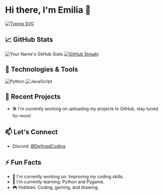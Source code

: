 # Hi there, I'm Emilia 👋

<a href="https://git.io/typing-svg"><img src="https://readme-typing-svg.herokuapp.com?font=Fira+Code&pause=1000&vCenter=true&width=435&lines=Aspiring+Developer;Project+Manager;Problem+Solver" alt="Typing SVG" /></a>

## &#x1F4C8; GitHub Stats
![Your Name's GitHub Stats](https://github-readme-stats.vercel.app/api?username=DefinedCoding&show_icons=true&line_height=27&count_private=true&theme=radical)
[![GitHub Streak](https://github-readme-streak-stats.herokuapp.com?user=DefinedCoding&theme=radical))](https://git.io/streak-stats)

## 🔧 Technologies & Tools
![Python](https://img.shields.io/badge/-Python-3776AB?style=flat-square&logo=python&logoColor=white)
![JavaScript](https://img.shields.io/badge/-JavaScript-black?style=flat-square&logo=javascript)
<!-- ![Java](https://img.shields.io/badge/Java-ED8B00?style=for-the-badge&logo=openjdk&logoColor=white) -->


## 🚀 Recent Projects
<!-- [Project Name](https://github.com/yourusername/project-repo) - A brief description of the project.
- [Another Project](https://github.com/yourusername/another-project) - Short project description. -->
- 🛠️ I'm currently working on uploading my projects to GitHub, stay tuned for more!

## 📫 Let's Connect
- Discord: [@DefinedCoding](https://discordapp.com/users/768539632677027853)

## ⚡ Fun Facts
- 🔭 I'm currently working on: Improving my coding skills.
- 🌱 I'm currently learning: Python and Pygame.
- 🎮 Hobbies: Coding, gaming, and drawing.
